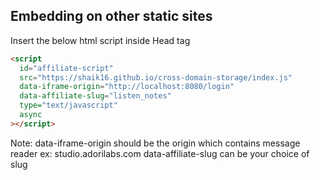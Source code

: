 ## Embedding on other static sites

Insert the below html script inside Head tag

```html
<script
  id="affiliate-script"
  src="https://shaik16.github.io/cross-domain-storage/index.js"
  data-iframe-origin="http://localhost:8080/login"
  data-affiliate-slug="listen_notes"
  type="text/javascript"
  async
></script>
```

Note:
data-iframe-origin should be the origin which contains message reader ex: studio.adorilabs.com
data-affiliate-slug can be your choice of slug
